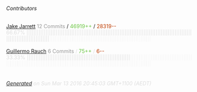 ###### Contributors
[Jake Jarrett](https://github.com/jakejarrett)
<font color="#999">12 Commits</font> / <font color="#6cc644">46919++</font> / <font color="#bd3c00"> 28319--</font>
<font color="#dedede">66.67%&nbsp;<font color="#dedede">|||||||||||||||||||||||||||||||||||||||||||||||||||||||||||||||||||||||||||||||||||||||||||||||||||||||||||||||||||||||||</font><font color="#f4f4f4">|||||||||||||||||||||||||||||||||||||||||||||||||||||||||||</font><br><br>
[Guillermo Rauch](https://github.com/rauchg)
<font color="#999">6 Commits</font> / <font color="#6cc644">75++</font> / <font color="#bd3c00"> 6--</font>
<font color="#dedede">33.33%&nbsp;<font color="#dedede">||||||||||||||||||||||||||||||||||||||||||||||||||||||||||||</font><font color="#f4f4f4">||||||||||||||||||||||||||||||||||||||||||||||||||||||||||||||||||||||||||||||||||||||||||||||||||||||||||||||||||||||||</font><br><br>
###### [Generated](https://github.com/jakeleboeuf/contributor) on Sun Mar 13 2016 20:45:03 GMT+1100 (AEDT)